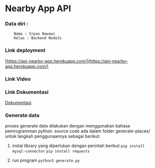 # Nearby App API
### Data diri :
		Nama : Irpan Nawawi
		Kelas : Backend NodeJs

### Link deployment
[https://api-nearby-app.herokuapp.com/](https://api-nearby-app.herokuapp.com/)

### Link Video 

### Link Dokumentasi
[Dokumentasi](https://app.swaggerhub.com/apis-docs/NawawiSoft/SwaggerJDS2/1.1#/default/get_search)

### Generate data
proses generate data dilakukan dengan menggunakan bahasa pemrogramman python. source code ada dalam folder generate-places/
untuk langkah penggunaannya sebagai berikut:

 1. instal library yang diperlukan dengan perintah berikut
 `pip install mysql-connector`
 `pip install requests`

 2. run program
 `python3 generate.py`

